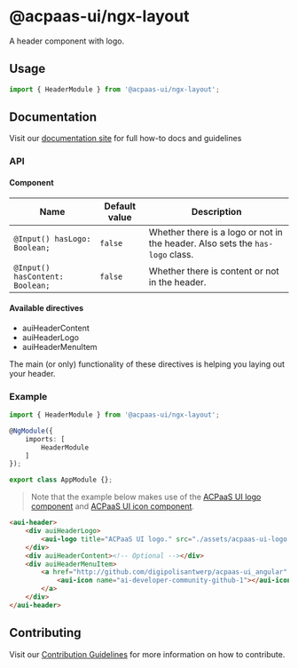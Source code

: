 # @acpaas-ui/ngx-layout

A header component with logo.

## Usage

```typescript
import { HeaderModule } from '@acpaas-ui/ngx-layout';
```

## Documentation

Visit our [documentation site](https://acpaas-ui.digipolis.be/) for full how-to docs and guidelines

### API

#### Component

| Name         | Default value | Description |
| -----------  | ------ | -------------------------- |
| `@Input() hasLogo: Boolean;` | `false` | Whether there is a logo or not in the header. Also sets the `has-logo` class. |
| `@Input() hasContent: Boolean;` | `false` | Whether there is content or not in the header. |

#### Available directives

- auiHeaderContent
- auiHeaderLogo
- auiHeaderMenuItem

The main (or only) functionality of these directives is helping you laying out your header.

### Example

```typescript
import { HeaderModule } from '@acpaas-ui/ngx-layout';

@NgModule({
    imports: [
        HeaderModule
    ]
});

export class AppModule {};
```

> Note that the example below makes use of the [ACPaaS UI logo component](../../../../logo/README.md) and [ACPaaS UI icon component](../../../../icon/README.md).

```html
<aui-header>
    <div auiHeaderLogo>
        <aui-logo title="ACPaaS UI logo." src="./assets/acpaas-ui-logo.svg" [link]="'/'"></aui-logo>
    </div>
    <div auiHeaderContent><!-- Optional --></div>
    <div auiHeaderMenuItem>
        <a href="http://github.com/digipolisantwerp/acpaas-ui_angular" class="a-button-negative o-header__button has-icon-left">
            <aui-icon name="ai-developer-community-github-1"></aui-icon>GitHub
        </a>
    </div>
</aui-header>
```

## Contributing

Visit our [Contribution Guidelines](../../../../../CONTRIBUTING.md) for more information on how to contribute.
